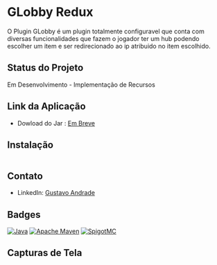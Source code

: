 # GLobby Redux

O Plugin GLobby é um plugin totalmente configuravel que conta com diversas funcionalidades que fazem o jogador ter um hub podendo escolher um item e ser redirecionado ao ip atribuido no item escolhido.

## Status do Projeto

Em Desenvolvimento - Implementação de Recursos

## Link da Aplicação

- Dowload do Jar : [Em Breve]()

## Instalação
```
```


## Contato

- LinkedIn: [Gustavo Andrade](https://www.linkedin.com/in/seu-nome)

## Badges

[![Java](https://img.shields.io/badge/Java-%23ED8B00.svg?style=for-the-badge&logo=java&logoColor=white)](https://www.java.com/)
[![Apache Maven](https://img.shields.io/badge/Apache%20Maven-%23C71A36.svg?style=for-the-badge&logo=apache-maven&logoColor=white)](https://maven.apache.org/)
[![SpigotMC](https://img.shields.io/badge/SpigotMC-%2367A735.svg?style=for-the-badge)](https://www.spigotmc.org/)

## Capturas de Tela

![]()
